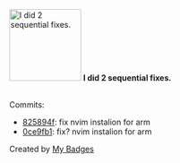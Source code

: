 <img src="https://github.com/my-badges/my-badges/blob/master/src/all-badges/fix-commit/fix-2.png?raw=true" alt="I did 2 sequential fixes." title="I did 2 sequential fixes." width="128">
<strong>I did 2 sequential fixes.</strong>
<br><br>

Commits:

- <a href="https://github.com/Neptunium931/Exegol-images/commit/825894fa0b5369600e1deb65e467ec73927bda57">825894f</a>: fix nvim instalion for arm
- <a href="https://github.com/Neptunium931/Exegol-images/commit/0ce9fb1be8a1782c3b8b4acd3c158294dabc6fbe">0ce9fb1</a>: fix? nvim instalion for arm


Created by <a href="https://github.com/my-badges/my-badges">My Badges</a>